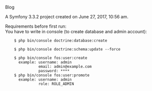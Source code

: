 Blog 

A Symfony 3.3.2 project created on June 27, 2017, 10:56 am.

Requirements before first run: <br>
  You have to write in console (to create database and admin account): <br>

    
        $ php bin/console doctrine:database:create
        
        $ php bin/console doctrine:schema:update --force

        $ php bin/console fos:user:create
          example: username: admin
                   email: admin@example.com
                   password: ****
        $ php bin/console fos:user:promote
          example: username: admin
                   role: ROLE_ADMIN
